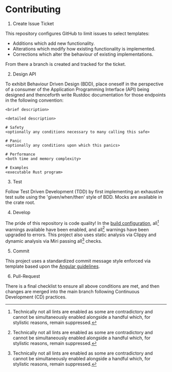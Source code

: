 # Contributing

1. Create Issue Ticket

This repository configures GitHub to limit issues to select templates:

- Additions which add new functionality.
- Alterations which modify how existing functionality is implemented.
- Corrections which alter the behaviour of existing implementations.

From there a branch is created and tracked for the ticket.

2. Design API

To exhibit Behaviour Driven Design (BDD), place oneself in the perspective
of a consumer of the Application Programming Interface (API) being designed
and thenceforth write Rustdoc documentation for those endpoints in the
following convention:

```
<brief description>

<detailed description>

# Safety
<optionally any conditions necessary to many calling this safe>

# Panic
<optionally any conditions upon which this panics>

# Performance
<both time and memory complexity>

# Examples
<executable Rust program>
```

3. Test

Follow Test Driven Development (TDD) by first implementing an exhaustive test
suite using the 'given/when/then' style of BDD. Mocks are available in the
crate root.

4. Develop

The pride of this repository is code quality! In the
[build configuration](Cargo.toml), all[^1] warnings available have been
enabled, and all[^1] warnings have been upgraded to errors. This project
also uses static analysis via Clippy and dynamic analysis via Miri passing
all[^1] checks.

[^1]: Technically not all lints are enabled as some are contradictory and
      cannot be simultaneously enabled alongside a handful which, for stylistic
      reasons, remain suppressed.

5. Commit

This project uses a standardized commit message style enforced via template
based upon the [Angular guidelines](https://github.com/angular/angular/blob/main/contributing-docs/commit-message-guidelines.md).

6. Pull-Request

There is a final checklist to ensure all above conditions are met, and then
changes are merged into the main branch following Continuous Development (CD)
practices.
